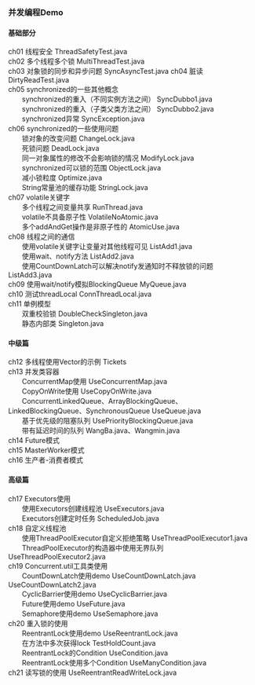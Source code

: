 ### 并发编程Demo
#### 基础部分
ch01 线程安全 ThreadSafetyTest.java  
ch02 多个线程多个锁 MultiThreadTest.java  
ch03 对象锁的同步和异步问题 SyncAsyncTest.java
ch04 脏读 DirtyReadTest.java  
ch05 synchronized的一些其他概念  
&#8195;&#8195;synchronized的重入（不同实例方法之间） SyncDubbo1.java  
&#8195;&#8195;synchronized的重入（子类父类方法之间） SyncDubbo2.java  
&#8195;&#8195;synchronized异常 SyncException.java  
ch06 synchronized的一些使用问题  
&#8195;&#8195;锁对象的改变问题 ChangeLock.java  
&#8195;&#8195;死锁问题 DeadLock.java  
&#8195;&#8195;同一对象属性的修改不会影响锁的情况 ModifyLock.java  
&#8195;&#8195;synchronized可以锁的范围 ObjectLock.java  
&#8195;&#8195;减小锁粒度 Optimize.java  
&#8195;&#8195;String常量池的缓存功能 StringLock.java  
ch07 volatile关键字  
&#8195;&#8195;多个线程之间变量共享 RunThread.java  
&#8195;&#8195;volatile不具备原子性 VolatileNoAtomic.java  
&#8195;&#8195;多个addAndGet操作是非原子性的 AtomicUse.java  
ch08 线程之间的通信  
&#8195;&#8195;使用volatile关键字让变量对其他线程可见 ListAdd1.java  
&#8195;&#8195;使用wait、notify方法 ListAdd2.java  
&#8195;&#8195;使用CountDownLatch可以解决notify发通知时不释放锁的问题 ListAdd3.java  
ch09 使用wait/notify模拟BlockingQueue MyQueue.java  
ch10 测试threadLocal ConnThreadLocal.java  
ch11 单例模型  
&#8195;&#8195;双重校验锁 DoubleCheckSingleton.java  
&#8195;&#8195;静态内部类 Singleton.java  

#### 中级篇
ch12 多线程使用Vector的示例 Tickets  
ch13 并发类容器  
&#8195;&#8195;ConcurrentMap使用 UseConcurrentMap.java  
&#8195;&#8195;CopyOnWrite使用 UseCopyOnWrite.java  
&#8195;&#8195;ConcurrentLinkedQueue、ArrayBlockingQueue、LinkedBlockingQueue、SynchronousQueue UseQueue.java  
&#8195;&#8195;基于优先级的阻塞队列 UsePriorityBlockingQueue.java  
&#8195;&#8195;带有延迟时间的队列 WangBa.java、Wangmin.java  
ch14 Future模式  
ch15 MasterWorker模式  
ch16 生产者-消费者模式  

#### 高级篇
ch17 Executors使用  
&#8195;&#8195;使用Executors创建线程池 UseExecutors.java  
&#8195;&#8195;Executors创建定时任务 ScheduledJob.java  
ch18 自定义线程池  
&#8195;&#8195;使用ThreadPoolExecutor自定义拒绝策略 UseThreadPoolExecutor1.java  
&#8195;&#8195;ThreadPoolExecutor的构造器中使用无界队列 UseThreadPoolExecutor2.java  
ch19 Concurrent.util工具类使用  
&#8195;&#8195;CountDownLatch使用demo UseCountDownLatch.java UseCountDownLatch2.java  
&#8195;&#8195;CyclicBarrier使用demo UseCyclicBarrier.java  
&#8195;&#8195;Future使用demo UseFuture.java  
&#8195;&#8195;Semaphore使用demo UseSemaphore.java  
ch20 重入锁的使用  
&#8195;&#8195;ReentrantLock使用demo UseReentrantLock.java  
&#8195;&#8195;在方法中多次获得lock TestHoldCount.java  
&#8195;&#8195;ReentrantLock的Condition UseCondition.java  
&#8195;&#8195;ReentrantLock使用多个Condition UseManyCondition.java  
ch21 读写锁的使用 UseReentrantReadWriteLock.java  
